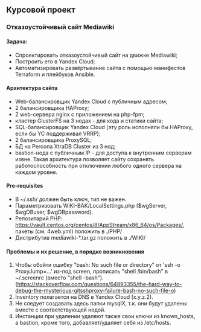 ## Курсовой проект
### Отказоустойчивый сайт Mediawiki
#### Задача:
* Спроектировать отказоустойчивый сайт на движке Mediawiki;
* Построить его в Yandex Cloud;
* Автоматизировать развёртывание сайта с помощью манифестов Terraform и плейбуков Ansible.
#### Архитектура сайта
* Web-балансировщик Yandex Cloud с публичным адресом;
* 2 балансировщика HAProxy;
* 2 web-сервера nginx c приложением на php-fpm;
* кластер GlusterFS на 3 нодах - для кода и статики сайта;
* SQL-балансировщик Yandex Cloud (эту роль исполняли бы HAProxy, если бы YC поддерживал VRRP);
* 2 балансировщика ProxySQL;
* БД на Percona XtraDB Cluster из 3 нод;
* bastion-нода с публичным IP - для доступа к внутренним серверам извне.
Такая архитектура позволяет сайту сохранять работоспособность при отключении любого одного сервера на каждом уровне.
#### Pre-requisites
* В ~/.ssh/ должен быть ключ, тип не важен.
* Параметризовать WIKI-BAK/LocalSettings.php ($wgServer, $wgDBuser, $wgDBpassword).
* Репозитарий PHP: https://vault.centos.org/centos/8/AppStream/x86_64/os/Packages/, пакеты (см. 4web.yml) положить в ./PHP/
* Дистрибутив mediawiki-*.tar.gz положить в ./WIKI/
#### Проблемы и их решение, в порядке возникновения
1. Чтобы обойти ошибку "bash: No such file or directory" от 'ssh -o ProxyJump=...' из-под screen, прописать "shell /bin/bash" в ~/.screenrc (вместо "shell -bash"). (https://stackoverflow.com/questions/64893355/the-hard-way-to-debug-the-mysterious-gitsshproxy-failure-bash-no-such-file-o)
2. Inventory полагается на DNS в Yandex Cloud (x.y.z.2).
3. Не следует создавать здесь папки mysqlX, т.к. они будут удалены вместе с соответствующей нодой.
4. Инстанции при удалении удаляют также свои ключи из known_hosts, а bastion, кроме того, добавляет/удаляет себя из /etc/hosts.